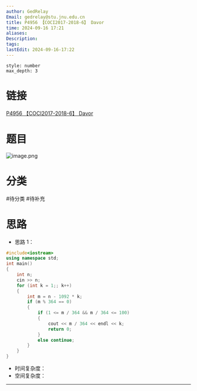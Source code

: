 ```yaml
---
author: GedRelay
Email: gedrelay@stu.jnu.edu.cn
title: P4956 【COCI2017-2018-6】 Davor
time: 2024-09-16 17:21
aliases: 
Description: 
tags: 
lastEdit: 2024-09-16-17:22
---
```


```toc
style: number
max_depth: 3
```

# 链接
[P4956 【COCI2017-2018-6】 Davor](https://www.luogu.com.cn/problem/P4956) 

# 题目
![image.png](https://ged-pic-bed.oss-cn-guangzhou.aliyuncs.com/img/202409161721958.png)


# 分类
#待分类
#待补充 

# 思路
- 思路 1：


```cpp
#include<iostream>
using namespace std;
int main()
{
	int n;
	cin >> n;
	for (int k = 1;; k++)
	{
		int m = n - 1092 * k;
		if (m % 364 == 0)
		{
			if (1 <= m / 364 && m / 364 <= 100)
			{
				cout << m / 364 << endl << k;
				return 0;
			}
			else continue;
		}
	}
}
```


- 时间复杂度：
- 空间复杂度：


---

